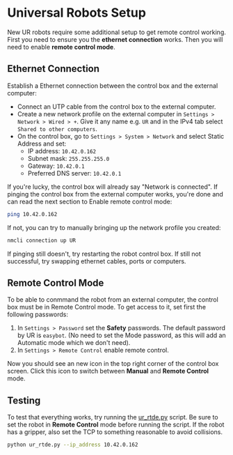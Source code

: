 # Universal Robots Setup

New UR robots require some additional setup to get remote control working.
First you need to ensure you the **ethernet connection** works.
Then you will need to enable **remote control mode**.

## Ethernet Connection
Establish a Ethernet connection between the control box and the external computer:
* Connect an UTP cable from the control box to the external computer.
* Create a new network profile on the external computer in `Settings > Network > Wired > +`. Give it any name e.g. `UR` and in the IPv4 tab select `Shared to other computers`.
* On the control box, go to `Settings > System > Network` and select Static Address and set:
    * IP address: `10.42.0.162`
    * Subnet mask: `255.255.255.0`
    * Gateway: `10.42.0.1`
    * Preferred DNS server: `10.42.0.1`

If you're lucky, the control box will already say "Network is connected".
If pinging the control box from the external computer works, you're done and can read the next section to Enable remote control mode:
```bash
ping 10.42.0.162
```
If not, you can try to manually bringing up the network profile you created:
```bash
nmcli connection up UR
```
If pinging still doesn't, try restarting the robot control box.
If still not successful, try swapping ethernet cables, ports or computers.


## Remote Control Mode
To be able to conmmand the robot from an external computer, the control box must be in Remote Control mode.
To get access to it, set first the following passwords:

1. In `Settings > Password` set the **Safety** passwords. The default password by UR is `easybot`.
(No need to set the Mode password, as this will add an Automatic mode which we don't need).
2. In `Settings > Remote Control` enable remote control.

Now you should see an new icon in the top right corner of the control box screen.
Click this icon to switch between **Manual** and **Remote Control** mode.

## Testing
To test that everything works, try running the [ur_rtde.py](ur_rdte.py) script.
Be sure to set the robot in **Remote Control** mode before running the script.
If the robot has a gripper, also set the TCP to something reasonable to avoid collisions.
```bash
python ur_rtde.py --ip_address 10.42.0.162
```